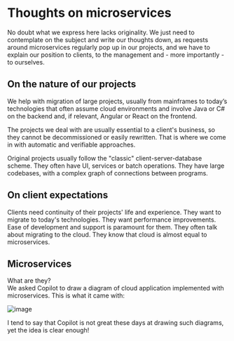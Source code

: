 # Thoughts on microservices

No doubt what we express here lacks originality. We just need to contemplate on the subject and write our thoughts down, as 
requests around microservices regularly pop up in our projects, and we have to explain our position
to clients, to the management and - more importantly - to ourselves.

## On the nature of our projects

We help with migration of large projects, usually from mainframes to today’s technologies that often assume 
cloud environments and involve Java or C# on the backend and, if relevant, Angular or React on the frontend.

The projects we deal with are usually essential to a client's business, so they cannot be decommissioned or easily rewritten. 
That is where we come in with automatic and verifiable approaches.

Original projects usually follow the "classic" client-server-database scheme. They often have UI, services or batch operations. 
They have large codebases, with a complex graph of connections between programs.

## On client expectations

Clients need continuity of their projects' life and experience. They want to migrate to today's technologies. 
They want performance improvements. Ease of development and support is paramount for them. 
They often talk about migrating to the cloud. 
They know that cloud is almost equal to microservices.

## Microservices

What are they?  
We asked Copilot to draw a diagram of cloud application implemented with microservices. This is what it came with:

![image](https://github.com/user-attachments/assets/2af3c4ef-8408-4469-82c8-e14dd9e05076)

I tend to say that Copilot is not great these days at drawing such diagrams, yet the idea is clear enough!


